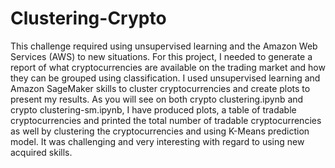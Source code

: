 # Clustering-Crypto
This challenge required using unsupervised learning and the Amazon Web Services (AWS) to new situations. For this project, I needed to generate a report of what cryptocurrencies are available on the trading market and how they can be grouped using classification. I used unsupervised learning and Amazon SageMaker skills to cluster cryptocurrencies and create plots to present my results. As you will see on both crypto clustering.ipynb and crypto clustering-sm.ipynb, I have produced plots, a table of tradable cryptocurrencies and printed the total number of tradable cryptocurrencies as well by clustering the cryptocurrencies and using K-Means prediction model. It was challenging and very interesting with regard to using new acquired skills.

